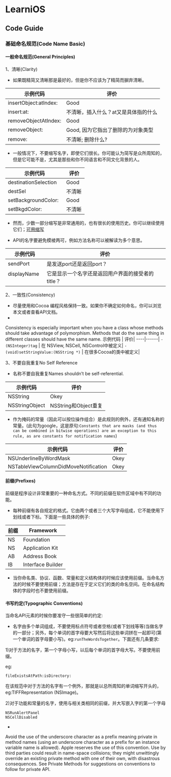 # LearniOS

## Code Guide

### 基础命名规范(Code Name Basic)

#### 一般命名规范(General Principles)

1、清晰(Clarity)

* 如果既精简又清晰那是最好的，但是你不应该为了精简而摒弃清晰。

示例代码 | 评价|
----|------|
insertObject:atIndex: | Good  | 
insert:at:            | 不清晰，插入什么？at又是具体指的什么 |
removeObjectAtIndex:  | Good  |
removeObject:         | Good, 因为它指出了删除的为对象类型  |
remove:               | 不清晰; 删除什么?|

* 一般情况下，不要缩写名字，即使它们很长。你可能认为简写是众所周知的，但是它可能不是，尤其是那些和你不同语言和不同文化背景的人。

示例代码 | 评价|
----|------|
destinationSelection  | Good   | 
destSel               | 不清晰  |
setBackgroundColor:   | Good   |
setBkgdColor:         | 不清晰  |

* 然而，少数一部分缩写是非常通用的，也有很长的使用历史。你可以继续使用它们；[可用缩写](https://developer.apple.com/library/content/documentation/Cocoa/Conceptual/CodingGuidelines/Articles/APIAbbreviations.html#//apple_ref/doc/uid/20001285-BCIHCGAE)

* API的名字要避免模棱两可，例如方法名称可以被解读为多个意思。

示例代码 | 评价|
----|------|
sendPort     | 是发送port还是返回port？   | 
displayName  | 它是显示一个名字还是返回用户界面的接受者的title？| 

2、一致性(Consistency)

* 尽量使用和Cocoa 编程风格保持一致。如果你不确定如何命名，你可以浏览本文或者查看API文档。
* 
Consistency is especially important when you have a class whose methods should take advantage of polymorphism. Methods that do the same thing in different classes should have the same name.
示例代码 | 评价|
----|------|
`- (NSInteger)tag` | 在 NSView, NSCell, NSControl中被定义| 
`- (void)setStringValue:(NSString *)`  | 在很多Cocoa的类中被定义| 

3、不要自我重复No Self Reference

* 名称不要自我重复Names shouldn’t be self-referential.

示例代码 | 评价|
----|------|
NSString | Okey| 
NSStringObject  | NSString和Object重复|

* 作为掩码的常量（因此可以按位操作组合）是此规则的例外，还有通知名称的常量。(此句为google，这是原句:`Constants that are masks (and thus can be combined in bitwise operations) are an exception to this rule, as are constants for notification names`)

示例代码 | 评价|
----|------|
NSUnderlineByWordMask | Okey| 
NSTableViewColumnDidMoveNotification  | Okey|

#### 前缀(Prefixes)

前缀是程序设计非常重要的一种命名方式。不同的前缀在软件区域中有不同的功能。

* 每种前缀有各自规定的格式。它由两个或者三个大写字母组成，它不能使用下划线或者下标。下面是一些具体的例子:

前缀 | Framework|
----|------|
NS | Foundation| 
NS | Application Kit|
AB | Address Book|
IB | Interface Builder|

* 当你命名类、协议、函数、常量和定义结构体的时候应该使用前缀。当命名方法的时候不要使用前缀；方法是存在于定义它们的类的命名空间。在命名结构体的字段时也不要使用前缀。

#### 书写约定(Typographic Conventions)

当命名API元素的时候你要准守一些很简单的约定:

* 名字由多个单词组成，不要使用标点符号或者空格(或者下划线等等)当做名字的一部分；另外，每个单词的首字母要大写然后将这些单词拼在一起即可(第一个单词的首字母要小写)。eg:`runTheWordsTogether`。下面还有几条要求:

1)对于方法的名字，第一个字母小写，以后每个单词的首字母大写。不要使用前缀。

eg:
```
fileExistsAtPath:isDirectory:
```
在该规范中对于方法的名字有一个例外，那就是以总所周知的单词缩写开头的，eg:TIFFRepresentation (NSImage)。

2)对于功能和常量的名字，使用与相关类相同的前缀，并大写嵌入字的第一个字母

```
NSRunAlertPanel
NSCellDisabled
```

*  
Avoid the use of the underscore character as a prefix meaning private in method names (using an underscore character as a prefix for an instance variable name is allowed). Apple reserves the use of this convention. Use by third parties could result in name-space collisions; they might unwittingly override an existing private method with one of their own, with disastrous consequences. See Private Methods for suggestions on conventions to follow for private API.


